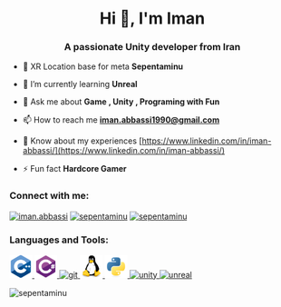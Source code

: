 <h1 align="center">Hi 👋, I'm Iman</h1>
<h3 align="center">A passionate Unity developer from Iran</h3>

- 🔭 XR Location base for meta **Sepentaminu**

- 🌱 I’m currently learning **Unreal**

- 💬 Ask me about **Game , Unity , Programing with Fun**

- 📫 How to reach me **iman.abbassi1990@gmail.com**

- 📄 Know about my experiences [https://www.linkedin.com/in/iman-abbassi/](https://www.linkedin.com/in/iman-abbassi/)

- ⚡ Fun fact **Hardcore Gamer**

<h3 align="left">Connect with me:</h3>
<p align="left">
<a href="https://linkedin.com/in/iman.abbassi" target="blank"><img align="center" src="https://raw.githubusercontent.com/rahuldkjain/github-profile-readme-generator/master/src/images/icons/Social/linked-in-alt.svg" alt="iman.abbassi" height="30" width="40" /></a>
<a href="https://instagram.com/sepentaminu" target="blank"><img align="center" src="https://raw.githubusercontent.com/rahuldkjain/github-profile-readme-generator/master/src/images/icons/Social/instagram.svg" alt="sepentaminu" height="30" width="40" /></a>
<a href="https://www.youtube.com/c/sepentaminu" target="blank"><img align="center" src="https://raw.githubusercontent.com/rahuldkjain/github-profile-readme-generator/master/src/images/icons/Social/youtube.svg" alt="sepentaminu" height="30" width="40" /></a>
</p>

<h3 align="left">Languages and Tools:</h3>
<p align="left"> <a href="https://www.w3schools.com/cpp/" target="_blank" rel="noreferrer"> <img src="https://raw.githubusercontent.com/devicons/devicon/master/icons/cplusplus/cplusplus-original.svg" alt="cplusplus" width="40" height="40"/> </a> <a href="https://www.w3schools.com/cs/" target="_blank" rel="noreferrer"> <img src="https://raw.githubusercontent.com/devicons/devicon/master/icons/csharp/csharp-original.svg" alt="csharp" width="40" height="40"/> </a> <a href="https://git-scm.com/" target="_blank" rel="noreferrer"> <img src="https://www.vectorlogo.zone/logos/git-scm/git-scm-icon.svg" alt="git" width="40" height="40"/> </a> <a href="https://www.linux.org/" target="_blank" rel="noreferrer"> <img src="https://raw.githubusercontent.com/devicons/devicon/master/icons/linux/linux-original.svg" alt="linux" width="40" height="40"/> </a> <a href="https://www.python.org" target="_blank" rel="noreferrer"> <img src="https://raw.githubusercontent.com/devicons/devicon/master/icons/python/python-original.svg" alt="python" width="40" height="40"/> </a> <a href="https://unity.com/" target="_blank" rel="noreferrer"> <img src="https://www.vectorlogo.zone/logos/unity3d/unity3d-icon.svg" alt="unity" width="40" height="40"/> </a> <a href="https://unrealengine.com/" target="_blank" rel="noreferrer"> <img src="https://raw.githubusercontent.com/kenangundogan/fontisto/036b7eca71aab1bef8e6a0518f7329f13ed62f6b/icons/svg/brand/unreal-engine.svg" alt="unreal" width="40" height="40"/> </a> </p>

<p><img align="center" src="https://github-readme-stats.vercel.app/api/top-langs?username=sepentaminu&show_icons=true&locale=en&layout=compact" alt="sepentaminu" /></p>

